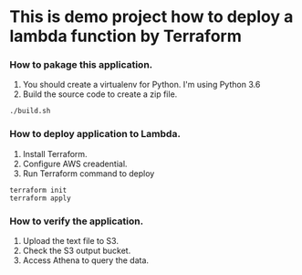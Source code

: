 # This is demo project how to deploy a lambda function by Terraform

### How to pakage this application.

1. You should create a virtualenv for Python. I'm using Python 3.6
2. Build the source code to create a zip file. 
```
./build.sh
```

### How to deploy application to Lambda.

1. Install Terraform.
2. Configure AWS creadential. 
3. Run Terraform command to deploy

```
terraform init
terraform apply
```

### How to verify the application.

1. Upload the text file to S3.
2. Check the S3 output bucket.
3. Access Athena to query the data.

